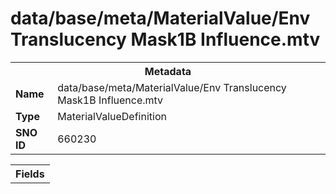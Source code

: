 <h1>data/base/meta/MaterialValue/Env Translucency Mask1B Influence.mtv</h1><table><tr><th colspan="100%">Metadata</th></tr><tr><td><b>Name</b></td><td>data/base/meta/MaterialValue/Env Translucency Mask1B Influence.mtv</td></tr><tr><td><b>Type</b></td><td>MaterialValueDefinition</td></tr><tr><td><b>SNO ID</b></td><td>660230</td></tr></table>

<table><tr><th colspan="100%">Fields</th></tr></table>


